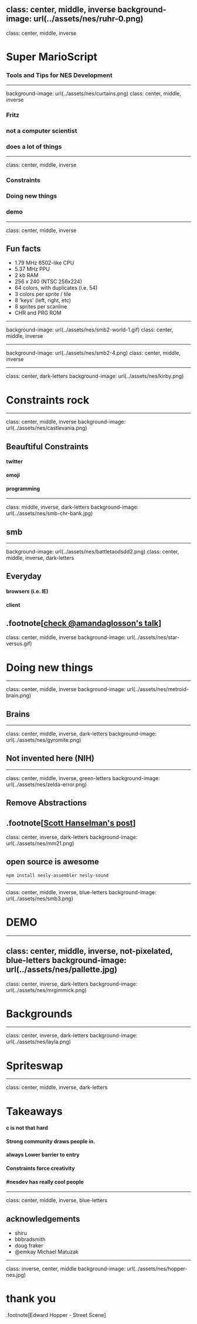 

class: center, middle, inverse
background-image: url(../assets/nes/ruhr-0.png)
---
class: center, middle, inverse
# Super MarioScript

### Tools and Tips for NES Development
---
background-image: url(../assets/nes/curtains.png)
class: center, middle, inverse

### Fritz
### not a computer scientist
### does a lot of things
---
class: center, middle, inverse
### Constraints
### Doing new things
### demo
---
class: center, middle, inverse
## Fun facts
* 1.79 MHz 6502-like CPU
* 5.37 MHz PPU
* 2 kb RAM
* 256 x 240 (NTSC 256x224)
* 64 colors, with duplicates (i.e. 54)
* 3 colors per sprite / tile
* 8 'keys' (left, right, etc)
* 8 sprites per scanline
* CHR and PRG ROM

---
background-image: url(../assets/nes/smb2-world-1.gif)
class: center, middle, inverse

---
background-image: url(../assets/nes/smb2-4.png)
class: center, middle, inverse

---
class: center, dark-letters
background-image: url(../assets/nes/kirby.png)

# Constraints rock

---
class: center, middle, inverse
background-image: url(../assets/nes/castlevania.png)

## Beauftiful Constraints

#### twitter
#### emoji
#### programming
---
class: middle,  inverse, dark-letters
background-image: url(../assets/nes/smb-chr-bank.jpg)
## smb

---
background-image: url(../assets/nes/battletaodsdd2.png)
class: center, middle, inverse, dark-letters
## Everyday

#### browsers (i.e. IE)
#### client
.footnote[[check @amandaglosson's talk](https://www.youtube.com/watch?v=bKkYcetGWjA)]
---
class: center, middle, inverse
background-image: url(../assets/nes/star-versus.gif)
# Doing new things

---
class: center, middle, inverse
background-image: url(../assets/nes/metroid-brain.png)
## Brains
---

class: center, middle, inverse, dark-letters
background-image: url(../assets/nes/gyromite.png)
## Not invented here (NIH)
---
class: center, middle, inverse, green-letters
background-image: url(../assets/nes/zelda-error.png)
##  Remove Abstractions
.footnote[[Scott Hanselman's post](http://www.hanselman.com/blog/PleaseLearnToThinkAboutAbstractions.aspx)]
---
class: center, inverse, dark-letters
background-image: url(../assets/nes/mm21.png)
## open source is awesome

```bash
npm install nesly-assembler nesly-sound
```
---
class: center, middle, inverse, blue-letters
background-image: url(../assets/nes/smb3.png)
# DEMO

---
class: center, middle, inverse, not-pixelated, blue-letters
background-image: url(../assets/nes/pallette.jpg)
---
class: center, inverse, dark-letters
background-image: url(../assets/nes/mrgimmick.png)
# Backgrounds
---
class: center, inverse, dark-letters
background-image: url(../assets/nes/layla.png)
# Spriteswap
---
class: center, middle, inverse, dark-letters
# Takeaways

#### c is not that hard
#### Strong community draws people in.
#### always Lower barrier to entry
#### Constraints force creativity
#### #nesdev has really cool people
---
class: center, middle, inverse, blue-letters
## acknowledgements

* shiru
* bbbradsmith
* doug fraker
* @emkay Michael Matuzak
---
class: inverse, center, middle
background-image: url(../assets/nes/hopper-nes.jpg)
# thank you

<a href="mailto:fritzvd@gmail.com"><i class="fa fa-envelope fa-4x"></i></a>
          <a href="http://github.com/fritzvd"><i class="fa fa-github fa-4x"></i></a>
          <a href="http://twitter.com/fritzvd"><i class="fa fa-twitter fa-4x"></i></a>
          <a href="http://nl.linkedin.com/in/fritzvd"><i class="fa fa-linkedin fa-4x"></i></a>
.footnote[Edward Hopper - Street Scene]
